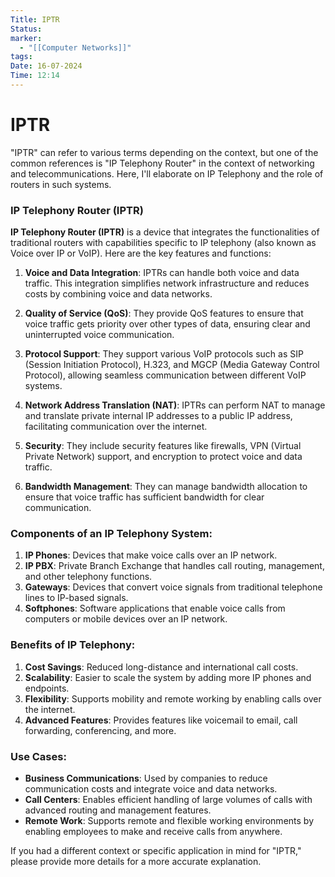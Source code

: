 ```yaml
---
Title: IPTR
Status: 
marker:
  - "[[Computer Networks]]"
tags: 
Date: 16-07-2024
Time: 12:14
---
```

# IPTR
"IPTR" can refer to various terms depending on the context, but one of the common references is "IP Telephony Router" in the context of networking and telecommunications. Here, I'll elaborate on IP Telephony and the role of routers in such systems.

### IP Telephony Router (IPTR)

**IP Telephony Router (IPTR)** is a device that integrates the functionalities of traditional routers with capabilities specific to IP telephony (also known as Voice over IP or VoIP). Here are the key features and functions:

1. **Voice and Data Integration**: IPTRs can handle both voice and data traffic. This integration simplifies network infrastructure and reduces costs by combining voice and data networks.

2. **Quality of Service (QoS)**: They provide QoS features to ensure that voice traffic gets priority over other types of data, ensuring clear and uninterrupted voice communication.

3. **Protocol Support**: They support various VoIP protocols such as SIP (Session Initiation Protocol), H.323, and MGCP (Media Gateway Control Protocol), allowing seamless communication between different VoIP systems.

4. **Network Address Translation (NAT)**: IPTRs can perform NAT to manage and translate private internal IP addresses to a public IP address, facilitating communication over the internet.

5. **Security**: They include security features like firewalls, VPN (Virtual Private Network) support, and encryption to protect voice and data traffic.

6. **Bandwidth Management**: They can manage bandwidth allocation to ensure that voice traffic has sufficient bandwidth for clear communication.

### Components of an IP Telephony System:

1. **IP Phones**: Devices that make voice calls over an IP network.
2. **IP PBX**: Private Branch Exchange that handles call routing, management, and other telephony functions.
3. **Gateways**: Devices that convert voice signals from traditional telephone lines to IP-based signals.
4. **Softphones**: Software applications that enable voice calls from computers or mobile devices over an IP network.

### Benefits of IP Telephony:

1. **Cost Savings**: Reduced long-distance and international call costs.
2. **Scalability**: Easier to scale the system by adding more IP phones and endpoints.
3. **Flexibility**: Supports mobility and remote working by enabling calls over the internet.
4. **Advanced Features**: Provides features like voicemail to email, call forwarding, conferencing, and more.

### Use Cases:

- **Business Communications**: Used by companies to reduce communication costs and integrate voice and data networks.
- **Call Centers**: Enables efficient handling of large volumes of calls with advanced routing and management features.
- **Remote Work**: Supports remote and flexible working environments by enabling employees to make and receive calls from anywhere.

If you had a different context or specific application in mind for "IPTR," please provide more details for a more accurate explanation.